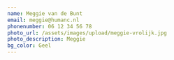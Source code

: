 ```yaml
---
name: Meggie van de Bunt
email: meggie@humanc.nl
phonenumber: 06 12 34 56 78
photo_url: /assets/images/upload/meggie-vrolijk.jpg
photo_description: Meggie
bg_color: Geel
---
```

